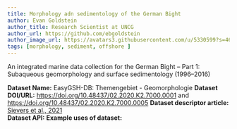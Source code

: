 ```yaml
---
title: Morphology adn sedimentology of the German Bight
author: Evan Goldstein
author_title: Research Scientist at UNCG
author_url: https://github.com/ebgoldstein
author_image_url: https://avatars3.githubusercontent.com/u/5330599?s=460&u=53cdb42ea74d7781c00feb1810496e02e781e247&v=4
tags: [morphology, sediment, offshore ]
---
```


An integrated marine data collection for the German Bight – Part 1: Subaqueous geomorphology and surface sedimentology (1996–2016)


<!--truncate-->

**Dataset Name:** EasyGSH-DB: Themengebiet - Geomorphologie
**Dataset DOI/URL:** https://doi.org/10.48437/02.2020.K2.7000.0001 and https://doi.org/10.48437/02.2020.K2.7000.0005
**Dataset descriptor article:** [Sievers et al., 2021](hhttps://doi.org/10.5194/essd-13-4053-2021)  
**Dataset API:** 
**Example uses of dataset:**  


